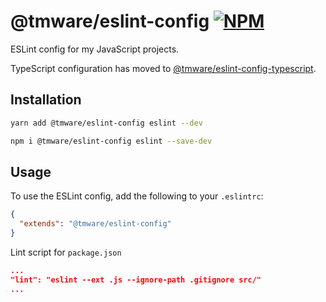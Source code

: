 # @tmware/eslint-config [![NPM](https://img.shields.io/npm/v/@tmware/eslint-config.svg)](https://www.npmjs.com/package/@tmware/eslint-config)

ESLint config for my JavaScript projects.

TypeScript configuration has moved to [@tmware/eslint-config-typescript](https://www.npmjs.com/package/@tmware/eslint-config-typescript).

## Installation

```bash
yarn add @tmware/eslint-config eslint --dev
```

```bash
npm i @tmware/eslint-config eslint --save-dev
```

## Usage

To use the ESLint config, add the following to your `.eslintrc`:

```json
{
  "extends": "@tmware/eslint-config"
}
```

Lint script for `package.json`

```json
...
"lint": "eslint --ext .js --ignore-path .gitignore src/"
...
```
